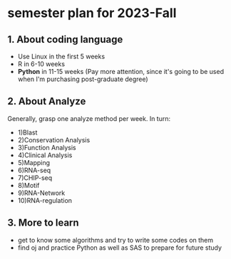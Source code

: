 # semester plan for 2023-Fall
## 1. About coding language
- Use Linux in the first 5 weeks
- R in 6-10 weeks
- **Python** in 11-15 weeks (Pay more attention, since it's going to be used when I'm purchasing post-graduate degree)

## 2. About Analyze
 Generally, grasp one analyze method per week.
 In turn:
 - 1)Blast
 - 2)Conservation Analysis
 - 3)Function Analysis
 - 4)Clinical Analysis
 - 5)Mapping
 - 6)RNA-seq
 - 7)CHIP-seq
 - 8)Motif
 - 9)RNA-Network
 - 10)RNA-regulation

## 3. More to learn
- get to know some algorithms and try to write some codes on them
- find oj and practice Python as well as SAS to prepare for future study
